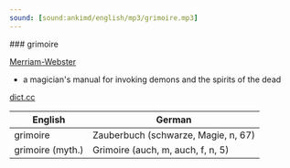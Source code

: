 ```yaml
---
sound: [sound:ankimd/english/mp3/grimoire.mp3]
---
```


\### grimoire

[Merriam-Webster](https://www.merriam-webster.com/dictionary/grimoire)

- a magician's manual for invoking demons and the spirits of the dead

[dict.cc](https://www.dict.cc/grimoire)

| English        | German       |
| -------------- | ------------ |
| grimoire | Zauberbuch (schwarze, Magie, n, 67) |
| grimoire (myth.) | Grimoire (auch, m, auch, f, n, 5) |
